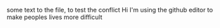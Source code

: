 some text to the file, to test the conflict
Hi I'm using the github editor to make peoples lives more difficult
